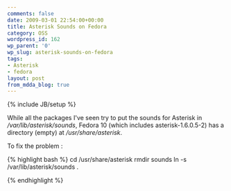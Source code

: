```yaml
---
comments: false
date: 2009-03-01 22:54:00+00:00
title: Asterisk Sounds on Fedora
category: OSS
wordpress_id: 162
wp_parent: '0'
wp_slug: asterisk-sounds-on-fedora
tags:
- Asterisk
- fedora
layout: post
from_mdda_blog: true
---
```

{% include JB/setup %}


While all the packages I've seen try to put the sounds for Asterisk in _/var/lib/asterisk/sounds_, Fedora 10 (which includes asterisk-1.6.0.5-2) has a directory (empty) at _/usr/share/asterisk_.

To fix the problem :

{% highlight bash %}
cd /usr/share/asterisk
rmdir sounds
ln -s /var/lib/asterisk/sounds .

{% endhighlight %}
